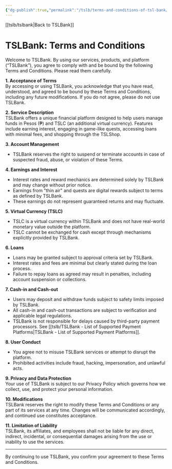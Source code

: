 ```yaml
---
{"dg-publish":true,"permalink":"/tslb/terms-and-conditions-of-tsl-bank/"}
---
```



[[tslb/tslbank\|Back to TSLBank]]
# TSLBank: Terms and Conditions

Welcome to TSLBank. By using our services, products, and platform (“TSLBank”), you agree to comply with and be bound by the following Terms and Conditions. Please read them carefully.

**1. Acceptance of Terms**  
By accessing or using TSLBank, you acknowledge that you have read, understood, and agreed to be bound by these Terms and Conditions, including any future modifications. If you do not agree, please do not use TSLBank.

**2. Service Description**  
TSLBank offers a unique financial platform designed to help users manage funds in Pesos (₱) and TSLC (an additional virtual currency). Features include earning interest, engaging in game-like quests, accessing loans with minimal fees, and shopping through the TSLShop.

**3. Account Management**  
- TSLBank reserves the right to suspend or terminate accounts in case of suspected fraud, abuse, or violation of these Terms.

**4. Earnings and Interest**  
- Interest rates and reward mechanics are determined solely by TSLBank and may change without prior notice.  
- Earnings from "thin air" and quests are digital rewards subject to terms as defined by TSLBank.  
- These earnings do not represent guaranteed returns and may fluctuate.

**5. Virtual Currency (TSLC)**  
- TSLC is a virtual currency within TSLBank and does not have real-world monetary value outside the platform.  
- TSLC cannot be exchanged for cash except through mechanisms explicitly provided by TSLBank.

**6. Loans**  
- Loans may be granted subject to approval criteria set by TSLBank.  
- Interest rates and fees are minimal but clearly stated during the loan process.  
- Failure to repay loans as agreed may result in penalties, including account suspension or collections.

**7. Cash-in and Cash-out**  
- Users may deposit and withdraw funds subject to safety limits imposed by TSLBank.  
- All cash-in and cash-out transactions are subject to verification and applicable legal regulations.  
- TSLBank is not responsible for delays caused by third-party payment processors. See [[tslb/TSLBank - List of Supported Payment Platforms\|TSLBank - List of Supported Payment Platforms]].

**8. User Conduct**  
- You agree not to misuse TSLBank services or attempt to disrupt the platform.  
- Prohibited activities include fraud, hacking, impersonation, and unlawful acts.

**9. Privacy and Data Protection**  
Your use of TSLBank is subject to our Privacy Policy which governs how we collect, use, and protect your personal information.

**10. Modifications**  
TSLBank reserves the right to modify these Terms and Conditions or any part of its services at any time. Changes will be communicated accordingly, and continued use constitutes acceptance.

**11. Limitation of Liability**  
TSLBank, its affiliates, and employees shall not be liable for any direct, indirect, incidental, or consequential damages arising from the use or inability to use the services.

***

By continuing to use TSLBank, you confirm your agreement to these Terms and Conditions.

